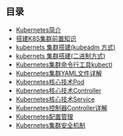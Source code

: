 ## 目录

- [Kubernetes简介](https://github.com/ekko1994/doc/blob/master/k8s/Kubernetes%E7%AE%80%E4%BB%8B.md)
- [搭建K8S集群前置知识](https://github.com/ekko1994/doc/blob/master/k8s/%E6%90%AD%E5%BB%BAK8S%E9%9B%86%E7%BE%A4%E5%89%8D%E7%BD%AE%E7%9F%A5%E8%AF%86.md)
- [kubernets 集群搭建(kubeadm 方式)](https://github.com/ekko1994/doc/blob/master/k8s/kubernets%20%E9%9B%86%E7%BE%A4%E6%90%AD%E5%BB%BA(kubeadm%20%E6%96%B9%E5%BC%8F).md)
- [kubernets 集群搭建(二进制方式)](https://github.com/ekko1994/doc/blob/master/k8s/kubernets%20%E9%9B%86%E7%BE%A4%E6%90%AD%E5%BB%BA(%E4%BA%8C%E8%BF%9B%E5%88%B6%E6%96%B9%E5%BC%8F).md)
- [Kubernetes集群命令行工具kubectl](https://github.com/ekko1994/doc/blob/master/k8s/Kubernetes%E9%9B%86%E7%BE%A4%E5%91%BD%E4%BB%A4%E8%A1%8C%E5%B7%A5%E5%85%B7kubectl.md)
- [Kubernetes集群YAML文件详解](https://github.com/ekko1994/doc/blob/master/k8s/Kubernetes集群YAML文件详解.md)
- [Kubernetes核心技术Pod](https://github.com/ekko1994/doc/blob/master/k8s/Kubernetes核心技术Pod.md)
- [Kubernetes核心技术Controller](https://github.com/ekko1994/doc/blob/master/k8s/Kubernetes核心技术Controller.md)
- [Kubernetes核心技术Service](https://github.com/ekko1994/doc/blob/master/k8s/Kubernetes核心技术Service.md)
- [Kubernetes控制器Controller详解](https://github.com/ekko1994/doc/blob/master/k8s/Kubernetes控制器Controller详解.md)
- [Kubernetes配置管理](https://github.com/ekko1994/doc/blob/master/k8s/Kubernetes配置管理.md)
- [Kubernetes集群安全机制](https://github.com/ekko1994/doc/blob/master/k8s/Kubernetes集群安全机制.md)